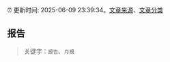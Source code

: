 :alarm_clock: 更新时间: 2025-06-09 23:39:34。[文章来源](/README.md)、[文章分类](/TAGS.md)

## 报告


> 关键字：`报告`、`月报`




